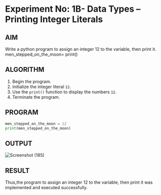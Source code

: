 # Experiment No: 1B- Data Types – Printing Integer Literals

## AIM  
Write a python program to assign an integer 12 to the variable, then print it.
men_stepped_on_the_moon=
print()

## ALGORITHM  
1. Begin the program.  
2. Initialize the integer literal `12`.  
3. Use the `print()` function to display the numbers `12`.  
4. Terminate the program.

## PROGRAM
```python
men_stepped_on_the_moon = 12
print(men_stepped_on_the_moon)

```
## OUTPUT

![Screenshot (185)](https://github.com/user-attachments/assets/74256dc9-2ac1-424e-88f1-42620a6ce552)


## RESULT
Thus,the program to assign an integer 12 to the variable, then print it was implemented and executed successfully.
